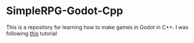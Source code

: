 # SimpleRPG-Godot-Cpp
This is a repository for learning how to make games in Godot in C++. I was following [this](https://youtu.be/mAbG8Oi-SvQ?list=PL9FzW-m48fn2SlrW0KoLT4n5egNdX-W9a) tutorial
